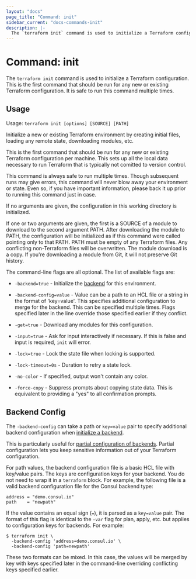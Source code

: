 ```yaml
---
layout: "docs"
page_title: "Command: init"
sidebar_current: "docs-commands-init"
description: |-
  The `terraform init` command is used to initialize a Terraform configuration. This is the first command that should be run for any new or existing Terraform configuration. It is safe to run this command multiple times.
---
```


# Command: init

The `terraform init` command is used to initialize a Terraform configuration.
This is the first command that should be run for any new or existing
Terraform configuration. It is safe to run this command multiple times.

## Usage

Usage: `terraform init [options] [SOURCE] [PATH]`

Initialize a new or existing Terraform environment by creating
initial files, loading any remote state, downloading modules, etc.

This is the first command that should be run for any new or existing
Terraform configuration per machine. This sets up all the local data
necessary to run Terraform that is typically not comitted to version
control.

This command is always safe to run multiple times. Though subsequent runs
may give errors, this command will never blow away your environment or state.
Even so, if you have important information, please back it up prior to
running this command just in case.

If no arguments are given, the configuration in this working directory
is initialized.

If one or two arguments are given, the first is a SOURCE of a module to
download to the second argument PATH. After downloading the module to PATH,
the configuration will be initialized as if this command were called pointing
only to that PATH. PATH must be empty of any Terraform files. Any
conflicting non-Terraform files will be overwritten. The module download
is a copy. If you're downloading a module from Git, it will not preserve
Git history.

The command-line flags are all optional. The list of available flags are:

* `-backend=true` - Initialize the [backend](/docs/backends) for this environment.

* `-backend-config=value` - Value can be a path to an HCL file or a string
  in the format of 'key=value'. This specifies additional configuration to merge
  for the backend. This can be specified multiple times. Flags specified
  later in the line override those specified earlier if they conflict.

* `-get=true` - Download any modules for this configuration.

* `-input=true` - Ask for input interactively if necessary. If this is false
  and input is required, `init` will error.

* `-lock=true` - Lock the state file when locking is supported.

* `-lock-timeout=0s` - Duration to retry a state lock.

* `-no-color` - If specified, output won't contain any color.

* `-force-copy` -  Suppress prompts about copying state data. This is equivalent
  to providing a "yes" to all confirmation prompts.

## Backend Config

The `-backend-config` can take a path or `key=value` pair to specify additional
backend configuration when [initialize a backend](/docs/backends/init.html).

This is particularly useful for
[partial configuration of backends](/docs/backends/config.html). Partial
configuration lets you keep sensitive information out of your Terraform
configuration.

For path values, the backend configuration file is a basic HCL file with key/value pairs.
The keys are configuration keys for your backend. You do not need to wrap it
in a `terraform` block. For example, the following file is a valid backend
configuration file for the Consul backend type:

```hcl
address = "demo.consul.io"
path    = "newpath"
```

If the value contains an equal sign (`=`), it is parsed as a `key=value` pair.
The format of this flag is identical to the `-var` flag for plan, apply,
etc. but applies to configuration keys for backends. For example:

```shell
$ terraform init \
  -backend-config 'address=demo.consul.io' \
  -backend-config 'path=newpath'
```

These two formats can be mixed. In this case, the values will be merged by
key with keys specified later in the command-line overriding conflicting
keys specified earlier.
